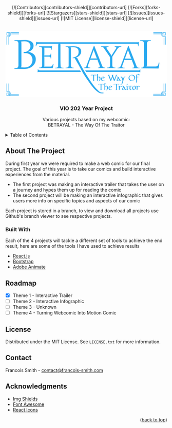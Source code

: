 <div id="top"></div>

<p align="center">
  [![Contributors][contributors-shield]][contributors-url]
  [![Forks][forks-shield]][forks-url]
  [![Stargazers][stars-shield]][stars-url]
  [![Issues][issues-shield]][issues-url]
  [![MIT License][license-shield]][license-url]
</p>

<br />
<div align="center">
  <a>
    <img src="images/logo.png" alt="Logo" width="600">
  </a>

  <h3 align="center">VIO 202 Year Project</h3>

  <p align="center">
    Various projects based on my webcomic:<br/>
    BETRAYAL - The Way Of The Traitor
  </p>
</div>

<details>
  <summary>Table of Contents</summary>
  <ol>
    <li>
      <a href="#about-the-project">About The Project</a>
      <ul>
        <li><a href="#built-with">Built With</a></li>
      </ul>
    </li>
    <li><a href="#license">License</a></li>
    <li><a href="#contact">Contact</a></li>
    <li><a href="#acknowledgments">Acknowledgments</a></li>
  </ol>
</details>



<!-- ABOUT THE PROJECT -->
## About The Project


During first year we were required to make a web comic for our final project. The goal of this year is to take our comics and build interactive experiences from the material.

* The first project was making an interactive trailer that takes the user on a journey and hypes them up for reading the comic
* The second project will be making an interactive infographic that gives users more info on specific topics and aspects of our comic

Each project is stored in a branch, to view and download all projects use Github's branch viewer to see respective projects.



### Built With

Each of the 4 projects will tackle a different set of tools to achieve the end result, here are some of the tools I have used to achieve results

* [React.js](https://reactjs.org/)
* [Bootstrap](https://getbootstrap.com)
* [Adobe Animate](https://www.adobe.com/africa/products/animate.html)


<!-- ROADMAP -->
## Roadmap

- [x] Theme 1 - Interactive Trailer
- [ ] Theme 2 - Interactive Infographic
- [ ] Theme 3 - Unknown
- [ ] Theme 4 - Turning Webcomic Into Motion Comic

<!-- LICENSE -->
## License

Distributed under the MIT License. See `LICENSE.txt` for more information.


<!-- CONTACT -->
## Contact

Francois Smith - contact@francois-smith.com



<!-- ACKNOWLEDGMENTS -->
## Acknowledgments

* [Img Shields](https://shields.io)
* [Font Awesome](https://fontawesome.com)
* [React Icons](https://react-icons.github.io/react-icons/search)

<p align="right">(<a href="#top">back to top</a>)</p>
